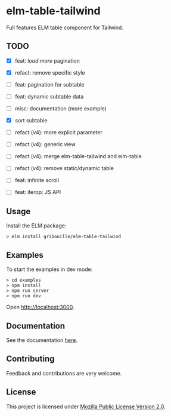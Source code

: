 # elm-table-tailwind

Full features ELM table component for Tailwind.

## TODO

- [x] feat: _load more_ pagination
- [x] refact: remove specific style
- [ ] feat: pagination for subtable
- [ ] feat: dynamic subtable data
- [ ] misc: documentation (more example)
- [x] sort subtable
- [ ] refact (v4): more explicit parameter
- [ ] refact (v4): generic view
- [ ] refact (v4): merge elm-table-tailwind and elm-table
- [ ] refact (v4): remove static/dynamic table
- [ ] feat: infinite scroll
- [ ] feat: iterop: JS API


## Usage

Install the ELM package:

```
> elm install gribouille/elm-table-tailwind
```

## Examples

To start the examples in dev mode:
```
> cd examples
> npm install
> npm run server
> npm run dev
```

Open [http://localhost:3000](http://localhost:3000).


## Documentation

See the documentation [here](http://package.elm-lang.org/packages/gribouille/elm-table/latest).


## Contributing

Feedback and contributions are very welcome.


## License

This project is licensed under [Mozilla Public License Version 2.0](./LICENSE).